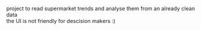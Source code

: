 project to read supermarket trends and analyse them from an already clean data</br>
the UI is not friendly for descision makers :)